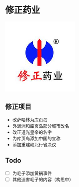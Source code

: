 # 修正药业
![LOGO](./thumbnail.png)
## 修正项目
- 改萨哈林为库页岛
- 外满洲和库页岛部分城市改名
- 改正道光皇帝的名字
- 为库页岛添加中国的宣称
- 添加重建岭北行省决议
## Todo
- [ ] 为毛子添加黄祸事件
- [ ] 其他迫害毛子的内容（构思中）